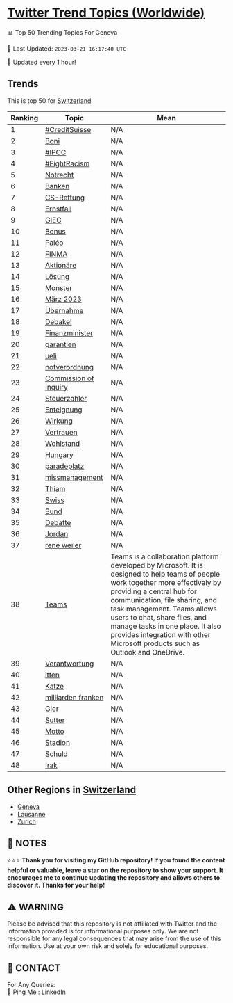 [Twitter Trend Topics (Worldwide)](https://github.com/ErcinDedeoglu/Twitter-Trend-Topics)
==========


📊 Top 50 Trending Topics For Geneva

📆 Last Updated: `2023-03-21 16:17:40 UTC`

🔧 Updated every 1 hour!


## Trends

This is top 50 for [Switzerland](</Switzerland>)

| Ranking | Topic | Mean |
| ------- | ------------ | ------------ |
| 1 | [#CreditSuisse](http://twitter.com/search?q=%23CreditSuisse) | N/A |
| 2 | [Boni](http://twitter.com/search?q=Boni) | N/A |
| 3 | [#IPCC](http://twitter.com/search?q=%23IPCC) | N/A |
| 4 | [#FightRacism](http://twitter.com/search?q=%23FightRacism) | N/A |
| 5 | [Notrecht](http://twitter.com/search?q=Notrecht) | N/A |
| 6 | [Banken](http://twitter.com/search?q=Banken) | N/A |
| 7 | [CS-Rettung](http://twitter.com/search?q=CS-Rettung) | N/A |
| 8 | [Ernstfall](http://twitter.com/search?q=Ernstfall) | N/A |
| 9 | [GIEC](http://twitter.com/search?q=GIEC) | N/A |
| 10 | [Bonus](http://twitter.com/search?q=Bonus) | N/A |
| 11 | [Paléo](http://twitter.com/search?q=Pal%c3%a9o) | N/A |
| 12 | [FINMA](http://twitter.com/search?q=FINMA) | N/A |
| 13 | [Aktionäre](http://twitter.com/search?q=Aktion%c3%a4re) | N/A |
| 14 | [Lösung](http://twitter.com/search?q=L%c3%b6sung) | N/A |
| 15 | [Monster](http://twitter.com/search?q=Monster) | N/A |
| 16 | [März 2023](http://twitter.com/search?q=M%c3%a4rz+2023) | N/A |
| 17 | [Übernahme](http://twitter.com/search?q=%c3%9cbernahme) | N/A |
| 18 | [Debakel](http://twitter.com/search?q=Debakel) | N/A |
| 19 | [Finanzminister](http://twitter.com/search?q=Finanzminister) | N/A |
| 20 | [garantien](http://twitter.com/search?q=garantien) | N/A |
| 21 | [ueli](http://twitter.com/search?q=ueli) | N/A |
| 22 | [notverordnung](http://twitter.com/search?q=notverordnung) | N/A |
| 23 | [Commission of Inquiry](http://twitter.com/search?q=Commission+of+Inquiry) | N/A |
| 24 | [Steuerzahler](http://twitter.com/search?q=Steuerzahler) | N/A |
| 25 | [Enteignung](http://twitter.com/search?q=Enteignung) | N/A |
| 26 | [Wirkung](http://twitter.com/search?q=Wirkung) | N/A |
| 27 | [Vertrauen](http://twitter.com/search?q=Vertrauen) | N/A |
| 28 | [Wohlstand](http://twitter.com/search?q=Wohlstand) | N/A |
| 29 | [Hungary](http://twitter.com/search?q=Hungary) | N/A |
| 30 | [paradeplatz](http://twitter.com/search?q=paradeplatz) | N/A |
| 31 | [missmanagement](http://twitter.com/search?q=missmanagement) | N/A |
| 32 | [Thiam](http://twitter.com/search?q=Thiam) | N/A |
| 33 | [Swiss](http://twitter.com/search?q=Swiss) | N/A |
| 34 | [Bund](http://twitter.com/search?q=Bund) | N/A |
| 35 | [Debatte](http://twitter.com/search?q=Debatte) | N/A |
| 36 | [Jordan](http://twitter.com/search?q=Jordan) | N/A |
| 37 | [rené weiler](http://twitter.com/search?q=ren%c3%a9+weiler) | N/A |
| 38 | [Teams](http://twitter.com/search?q=Teams) | Teams is a collaboration platform developed by Microsoft. It is designed to help teams of people work together more effectively by providing a central hub for communication, file sharing, and task management. Teams allows users to chat, share files, and manage tasks in one place. It also provides integration with other Microsoft products such as Outlook and OneDrive. |
| 39 | [Verantwortung](http://twitter.com/search?q=Verantwortung) | N/A |
| 40 | [itten](http://twitter.com/search?q=itten) | N/A |
| 41 | [Katze](http://twitter.com/search?q=Katze) | N/A |
| 42 | [milliarden franken](http://twitter.com/search?q=milliarden+franken) | N/A |
| 43 | [Gier](http://twitter.com/search?q=Gier) | N/A |
| 44 | [Sutter](http://twitter.com/search?q=Sutter) | N/A |
| 45 | [Motto](http://twitter.com/search?q=Motto) | N/A |
| 46 | [Stadion](http://twitter.com/search?q=Stadion) | N/A |
| 47 | [Schuld](http://twitter.com/search?q=Schuld) | N/A |
| 48 | [Irak](http://twitter.com/search?q=Irak) | N/A |



## Other Regions in [Switzerland](</Switzerland>)

* [Geneva](</Switzerland/Geneva.md>)
* [Lausanne](</Switzerland/Lausanne.md>)
* [Zurich](</Switzerland/Zurich.md>)



## 📝 NOTES

⭐⭐⭐ **Thank you for visiting my GitHub repository! If you found the content helpful or valuable, leave a star on the repository to show your support. It encourages me to continue updating the repository and allows others to discover it. Thanks for your help!**


## ⚠️ WARNING

Please be advised that this repository is not affiliated with Twitter and the information provided is for informational purposes only. We are not responsible for any legal consequences that may arise from the use of this information. Use at your own risk and solely for educational purposes.


## 📨 CONTACT

 For Any Queries:  
            🏓 Ping Me : [LinkedIn](https://www.linkedin.com/in/ercindedeoglu/)
